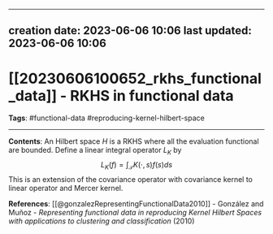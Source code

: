 
---
creation date: 2023-06-06 10:06
last updated: 2023-06-06 10:06
---
# [[20230606100652_rkhs_functional_data]] - RKHS in functional data
__Tags__: #functional-data #reproducing-kernel-hilbert-space  

---
__Contents__:
An Hilbert space $H$ is a RKHS where all the evaluation functional are bounded. Define a linear integral operator $L_K$ by
$$L_K(f) = \int_{\mathcal{T}} K(\cdot, s)f(s)ds$$
This is an extension of the covariance operator with covariance kernel to linear operator and Mercer kernel.

__References__:
[[@gonzalezRepresentingFunctionalData2010]] - González and Muñoz - _Representing functional data in reproducing Kernel Hilbert Spaces with applications to clustering and classification_ (2010)
 